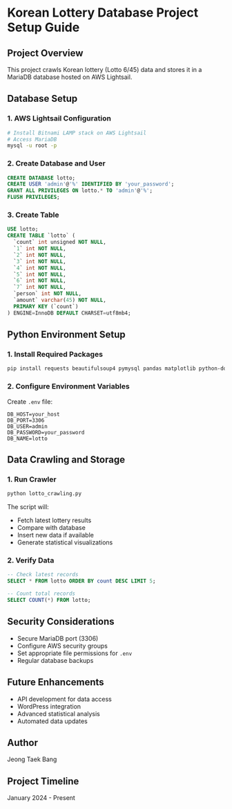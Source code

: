 # Korean Lottery Database Project Setup Guide

## Project Overview
This project crawls Korean lottery (Lotto 6/45) data and stores it in a MariaDB database hosted on AWS Lightsail.

## Database Setup

### 1. AWS Lightsail Configuration
```bash
# Install Bitnami LAMP stack on AWS Lightsail
# Access MariaDB
mysql -u root -p
```

### 2. Create Database and User
```sql
CREATE DATABASE lotto;
CREATE USER 'admin'@'%' IDENTIFIED BY 'your_password';
GRANT ALL PRIVILEGES ON lotto.* TO 'admin'@'%';
FLUSH PRIVILEGES;
```

### 3. Create Table
```sql
USE lotto;
CREATE TABLE `lotto` (
  `count` int unsigned NOT NULL,
  `1` int NOT NULL,
  `2` int NOT NULL,
  `3` int NOT NULL,
  `4` int NOT NULL,
  `5` int NOT NULL,
  `6` int NOT NULL,
  `7` int NOT NULL,
  `person` int NOT NULL,
  `amount` varchar(45) NOT NULL,
  PRIMARY KEY (`count`)
) ENGINE=InnoDB DEFAULT CHARSET=utf8mb4;
```

## Python Environment Setup

### 1. Install Required Packages
```bash
pip install requests beautifulsoup4 pymysql pandas matplotlib python-dotenv lxml
```

### 2. Configure Environment Variables
Create `.env` file:
```
DB_HOST=your_host
DB_PORT=3306
DB_USER=admin
DB_PASSWORD=your_password
DB_NAME=lotto
```

## Data Crawling and Storage

### 1. Run Crawler
```bash
python lotto_crawling.py
```

The script will:
- Fetch latest lottery results
- Compare with database
- Insert new data if available
- Generate statistical visualizations

### 2. Verify Data
```sql
-- Check latest records
SELECT * FROM lotto ORDER BY count DESC LIMIT 5;

-- Count total records
SELECT COUNT(*) FROM lotto;
```

## Security Considerations
- Secure MariaDB port (3306)
- Configure AWS security groups
- Set appropriate file permissions for `.env`
- Regular database backups

## Future Enhancements
- API development for data access
- WordPress integration
- Advanced statistical analysis
- Automated data updates

## Author
Jeong Taek Bang

## Project Timeline
January 2024 - Present